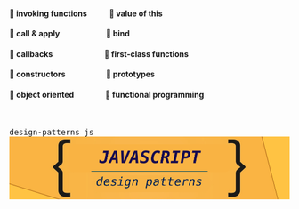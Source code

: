 #### :link: invoking functions &nbsp;&nbsp;&nbsp;&nbsp;&nbsp;  &nbsp;&nbsp;&nbsp;&nbsp;&nbsp;:link: value of this
#### :link: call & apply &nbsp;&nbsp;&nbsp;&nbsp;&nbsp;&nbsp;&nbsp;&nbsp;&nbsp;&nbsp;&nbsp;&nbsp;&nbsp;&nbsp;&nbsp;&nbsp;&nbsp; &nbsp;&nbsp;&nbsp;&nbsp;&nbsp; :link: bind
#### :link: callbacks &nbsp;&nbsp;&nbsp;&nbsp;&nbsp;&nbsp;&nbsp;&nbsp;&nbsp;&nbsp;&nbsp;&nbsp;&nbsp;&nbsp;&nbsp;&nbsp;&nbsp;&nbsp;&nbsp;&nbsp;&nbsp;  &nbsp;&nbsp;&nbsp;&nbsp;&nbsp;:link: first-class functions
#### :link: constructors &nbsp;&nbsp;&nbsp;&nbsp;&nbsp;&nbsp;&nbsp;&nbsp;&nbsp;&nbsp;&nbsp;&nbsp;&nbsp;&nbsp;  &nbsp;&nbsp;&nbsp;&nbsp;&nbsp; :link: prototypes
#### :link: object oriented &nbsp;&nbsp;&nbsp;&nbsp;&nbsp;&nbsp;&nbsp;&nbsp;&nbsp;  &nbsp;&nbsp;&nbsp;&nbsp;&nbsp; :link: functional programming

<br/>

<kbd>design-patterns js</kbd>
<br/>
![](mds/images/jsdp2.png)






